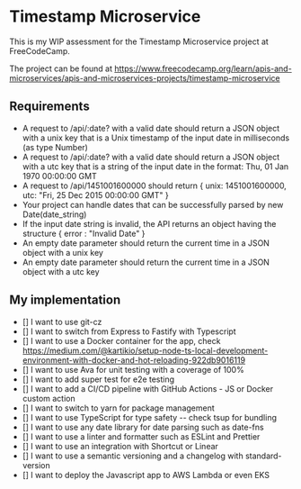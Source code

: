 # Timestamp Microservice

This is my WIP assessment for the Timestamp Microservice project at FreeCodeCamp. 

The project can be found at https://www.freecodecamp.org/learn/apis-and-microservices/apis-and-microservices-projects/timestamp-microservice

## Requirements

* A request to /api/:date? with a valid date should return a JSON object with a unix key that is a Unix timestamp of the input date in milliseconds (as type Number)
* A request to /api/:date? with a valid date should return a JSON object with a utc key that is a string of the input date in the format: Thu, 01 Jan 1970 00:00:00 GMT
* A request to /api/1451001600000 should return { unix: 1451001600000, utc: "Fri, 25 Dec 2015 00:00:00 GMT" }
* Your project can handle dates that can be successfully parsed by new Date(date_string)
* If the input date string is invalid, the API returns an object having the structure { error : "Invalid Date" }
* An empty date parameter should return the current time in a JSON object with a unix key
* An empty date parameter should return the current time in a JSON object with a utc key

## My implementation

- [] I want to use git-cz 
- [] I want to switch from Express to Fastify with Typescript 
- [] I want to use a Docker container for the app, check https://medium.com/@kartikio/setup-node-ts-local-development-environment-with-docker-and-hot-reloading-922db9016119
- [] I want to use Ava for unit testing with a coverage of 100% 
- [] I want to add super test for e2e testing 
- [] I want to add a CI/CD pipeline with GitHub Actions - JS or Docker custom action 
- [] I want to switch to yarn for package management 
- [] I want to use TypeScript for type safety -- check tsup for bundling 
- [] I want to use any date library for date parsing such as date-fns 
- [] I want to use a linter and formatter such as ESLint and Prettier 
- [] I want to use an integration with Shortcut or Linear
- [] I want to use a semantic versioning and a changelog with standard-version 
- [] I want to deploy the Javascript app to AWS Lambda or even EKS
